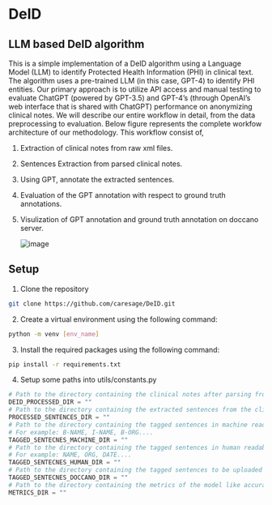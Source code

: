 # DeID
## LLM based DeID algorithm
This is a simple implementation of a DeID algorithm using a Language Model (LLM) to identify Protected Health Information (PHI) in clinical text. The algorithm uses a pre-trained LLM (in this case, GPT-4) to identify PHI entities. 
Our primary approach is to utilize API access and manual testing to evaluate ChatGPT (powered by GPT-3.5) and GPT-4’s (through OpenAI’s web interface that is shared with ChatGPT) performance on anonymizing clinical notes. We will describe our entire workflow in detail, from the data preprocessing to evaluation. Below figure represents the complete workfow architecture of our methodology. This workflow consist of,
1. Extraction of clinical notes from raw xml files.
2. Sentences Extraction from parsed clinical notes.
3. Using GPT, annotate the extracted sentences.
4. Evaluation of the GPT annotation with respect to ground truth annotations.
5. Visulization of GPT annotation and ground truth annotation on doccano server.

    ![image](https://github.com/caresage/DeID/assets/91689859/66bee7d0-ef7f-47e9-852b-b5f94d994a62)

## Setup
1. Clone the repository
<!-- cloning code -->
```bash
git clone https://github.com/caresage/DeID.git
```
2. Create a virtual environment using the following command:
```bash
python -m venv [env_name]
```
3. Install the required packages using the following command:
```bash
pip install -r requirements.txt
```
4. Setup some paths into utils/constants.py
```python
# Path to the directory containing the clinical notes after parsing from xml file
DEID_PROCESSED_DIR = ""
# Path to the directory containing the extracted sentences from the clinical notes
PROCESSED_SENTENCES_DIR = ""
# Path to the directory containing the tagged sentences in machine readable (CoNLL)formate 
# For example: B-NAME, I-NAME, B-ORG....
TAGGED_SENTECNES_MACHINE_DIR = ""
# Path to the directory containing the tagged sentences in human readable formate
# For example: NAME, ORG, DATE....
TAGGED_SENTECNES_HUMAN_DIR = ""
# Path to the directory containing the tagged sentences to be uploaded in doccano server
TAGGED_SENTECNES_DOCCANO_DIR = ""
# Path to the directory containing the metrics of the model like accuracy, plots, confusion matrix etc.
METRICS_DIR = ""
```
